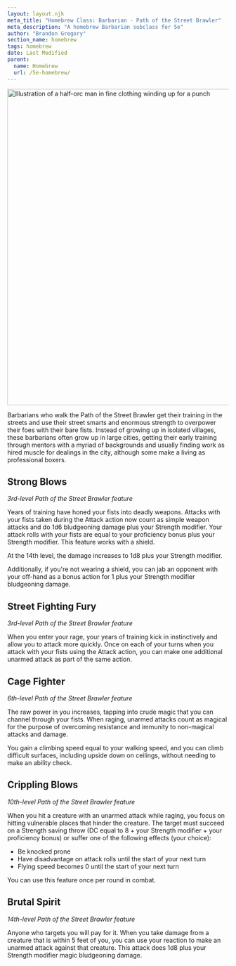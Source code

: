 ```yaml
---
layout: layout.njk
meta_title: "Homebrew Class: Barbarian - Path of the Street Brawler"
meta_description: "A homebrew Barbarian subclass for 5e"
author: "Brandon Gregory"
section_name: homebrew
tags: homebrew
date: Last Modified
parent:
  name: Homebrew
  url: /5e-homebrew/
---
```


<img
  src="/images/Barbarian-Path-of-the-Street-Brawler-Muted.webp"
  srcset="/images/Barbarian - Path of the Street Brawler - Muted - 720.webp 720w,
          /images/Barbarian-Path-of-the-Street-Brawler-Muted.webp 1536w"
  sizes="(min-width: 768px) 768px,360px"
  alt="Illustration of a half-orc man in fine clothing winding up for a punch"
  class="hero"
  height="720" width="720" />

Barbarians who walk the Path of the Street Brawler get their training in the streets and use their street smarts and enormous strength to overpower their foes with their bare fists. Instead of growing up in isolated villages, these barbarians often grow up in large cities, getting their early training through mentors with a myriad of backgrounds and usually finding work as hired muscle for dealings in the city, although some make a living as professional boxers.

## Strong Blows

_3rd-level Path of the Street Brawler feature_

Years of training have honed your fists into deadly weapons. Attacks with your fists taken during the Attack action now count as simple weapon attacks and do 1d6 bludgeoning damage plus your Strength modifier. Your attack rolls with your fists are equal to your proficiency bonus plus your Strength modifier. This feature works with a shield.

 At the 14th level, the damage increases to 1d8 plus your Strength modifier.

Additionally, if you're not wearing a shield, you can jab an opponent with your off-hand as a bonus action for 1 plus your Strength modifier bludgeoning damage.

## Street Fighting Fury

_3rd-level Path of the Street Brawler feature_

When you enter your rage, your years of training kick in instinctively and allow you to attack more quickly. Once on each of your turns when you attack with your fists using the Attack action, you can make one additional unarmed attack as part of the same action.

## Cage Fighter

_6th-level Path of the Street Brawler feature_

The raw power in you increases, tapping into crude magic that you can channel through your fists. When raging, unarmed attacks count as magical for the purpose of overcoming resistance and immunity to non-magical attacks and damage.

You gain a climbing speed equal to your walking speed, and you can climb difficult surfaces, including upside down on ceilings, without needing to make an ability check.

## Crippling Blows

_10th-level Path of the Street Brawler feature_

When you hit a creature with an unarmed attack while raging, you focus on hitting vulnerable places that hinder the creature. The target must succeed on a Strength saving throw (DC equal to 8 + your Strength modifier + your proficiency bonus) or suffer one of the following effects (your choice):

* Be knocked prone
* Have disadvantage on attack rolls until the start of your next turn
* Flying speed becomes 0 until the start of your next turn

You can use this feature once per round in combat.

## Brutal Spirit

_14th-level Path of the Street Brawler feature_

Anyone who targets you will pay for it. When you take damage from a creature that is within 5 feet of you, you can use your reaction to make an unarmed attack against that creature. This attack does 1d8 plus your Strength modifier magic bludgeoning damage.
